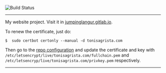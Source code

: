![Build Status](https://gitlab.com/pages/hugo/badges/master/build.svg)

---

My website project. Visit it in [jumpinglangur.gitlab.io](http://jumpinglangur.gitlab.io).

To renew the certificate, just do:

```
$  sudo certbot certonly --manual -d tonisagrista.com
```

Then go to the [repo configuration](https://gitlab.com/jumpinglangur/jumpinglangur.gitlab.io/pages)
and update the certificate and key with `/etc/letsencrypt/live/tonisagrista.com/fullchain.pem` and
`/etc/letsencryp/live/tonisagrista.com/privkey.pem` respectively.


---
